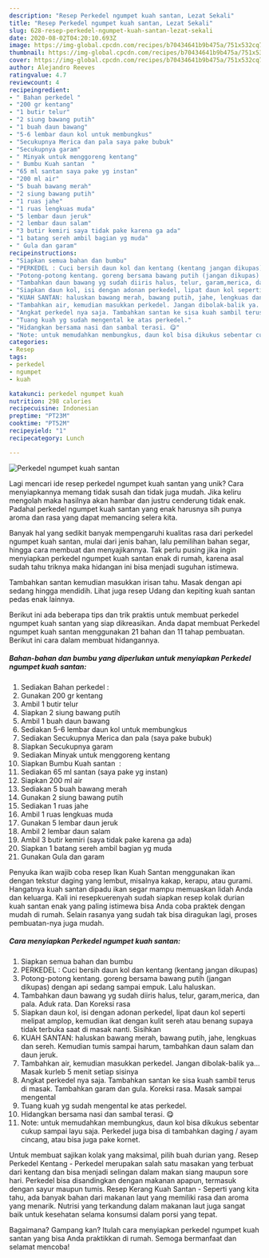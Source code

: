 ```yaml
---
description: "Resep Perkedel ngumpet kuah santan, Lezat Sekali"
title: "Resep Perkedel ngumpet kuah santan, Lezat Sekali"
slug: 628-resep-perkedel-ngumpet-kuah-santan-lezat-sekali
date: 2020-08-02T04:20:10.693Z
image: https://img-global.cpcdn.com/recipes/b70434641b9b475a/751x532cq70/perkedel-ngumpet-kuah-santan-foto-resep-utama.jpg
thumbnail: https://img-global.cpcdn.com/recipes/b70434641b9b475a/751x532cq70/perkedel-ngumpet-kuah-santan-foto-resep-utama.jpg
cover: https://img-global.cpcdn.com/recipes/b70434641b9b475a/751x532cq70/perkedel-ngumpet-kuah-santan-foto-resep-utama.jpg
author: Alejandro Reeves
ratingvalue: 4.7
reviewcount: 4
recipeingredient:
- " Bahan perkedel "
- "200 gr kentang"
- "1 butir telur"
- "2 siung bawang putih"
- "1 buah daun bawang"
- "5-6 lembar daun kol untuk membungkus"
- "Secukupnya Merica dan pala saya pake bubuk"
- "Secukupnya garam"
- " Minyak untuk menggoreng kentang"
- " Bumbu Kuah santan  "
- "65 ml santan saya pake yg instan"
- "200 ml air"
- "5 buah bawang merah"
- "2 siung bawang putih"
- "1 ruas jahe"
- "1 ruas lengkuas muda"
- "5 lembar daun jeruk"
- "2 lembar daun salam"
- "3 butir kemiri saya tidak pake karena ga ada"
- "1 batang sereh ambil bagian yg muda"
- " Gula dan garam"
recipeinstructions:
- "Siapkan semua bahan dan bumbu"
- "PERKEDEL : Cuci bersih daun kol dan kentang (kentang jangan dikupas)"
- "Potong-potong kentang. goreng bersama bawang putih (jangan dikupas) dengan api sedang sampai empuk. Lalu haluskan."
- "Tambahkan daun bawang yg sudah diiris halus, telur, garam,merica, dan pala. Aduk rata. Dan Koreksi rasa"
- "Siapkan daun kol, isi dengan adonan perkedel, lipat daun kol seperti melipat amplop, kemudian ikat dengan kulit sereh atau benang supaya tidak terbuka saat di masak nanti. Sisihkan"
- "KUAH SANTAN: haluskan bawang merah, bawang putih, jahe, lengkuas dan sereh. Kemudian tumis sampai harum, tambahkan daun salam dan daun jeruk."
- "Tambahkan air, kemudian masukkan perkedel. Jangan dibolak-balik ya... Masak kurleb 5 menit setiap sisinya"
- "Angkat perkedel nya saja. Tambahkan santan ke sisa kuah sambil terus di masak. Tambahkan garam dan gula. Koreksi rasa. Masak sampai mengental"
- "Tuang kuah yg sudah mengental ke atas perkedel."
- "Hidangkan bersama nasi dan sambal terasi. 😋"
- "Note: untuk memudahkan membungkus, daun kol bisa dikukus sebentar cukup sampai layu saja. Perkedel juga bisa di tambahkan daging / ayam cincang, atau bisa juga pake kornet."
categories:
- Resep
tags:
- perkedel
- ngumpet
- kuah

katakunci: perkedel ngumpet kuah 
nutrition: 298 calories
recipecuisine: Indonesian
preptime: "PT23M"
cooktime: "PT52M"
recipeyield: "1"
recipecategory: Lunch

---
```



![Perkedel ngumpet kuah santan](https://img-global.cpcdn.com/recipes/b70434641b9b475a/751x532cq70/perkedel-ngumpet-kuah-santan-foto-resep-utama.jpg)

Lagi mencari ide resep perkedel ngumpet kuah santan yang unik? Cara menyiapkannya memang tidak susah dan tidak juga mudah. Jika keliru mengolah maka hasilnya akan hambar dan justru cenderung tidak enak. Padahal perkedel ngumpet kuah santan yang enak harusnya sih punya aroma dan rasa yang dapat memancing selera kita.

Banyak hal yang sedikit banyak mempengaruhi kualitas rasa dari perkedel ngumpet kuah santan, mulai dari jenis bahan, lalu pemilihan bahan segar, hingga cara membuat dan menyajikannya. Tak perlu pusing jika ingin menyiapkan perkedel ngumpet kuah santan enak di rumah, karena asal sudah tahu triknya maka hidangan ini bisa menjadi suguhan istimewa.

Tambahkan santan kemudian masukkan irisan tahu. Masak dengan api sedang hingga mendidih. Lihat juga resep Udang dan kepiting kuah santan pedas enak lainnya.


Berikut ini ada beberapa tips dan trik praktis untuk membuat perkedel ngumpet kuah santan yang siap dikreasikan. Anda dapat membuat Perkedel ngumpet kuah santan menggunakan 21 bahan dan 11 tahap pembuatan. Berikut ini cara dalam membuat hidangannya.

<!--inarticleads1-->

##### Bahan-bahan dan bumbu yang diperlukan untuk menyiapkan Perkedel ngumpet kuah santan:

1. Sediakan  Bahan perkedel :
1. Gunakan 200 gr kentang
1. Ambil 1 butir telur
1. Siapkan 2 siung bawang putih
1. Ambil 1 buah daun bawang
1. Sediakan 5-6 lembar daun kol untuk membungkus
1. Sediakan Secukupnya Merica dan pala (saya pake bubuk)
1. Siapkan Secukupnya garam
1. Sediakan  Minyak untuk menggoreng kentang
1. Siapkan  Bumbu Kuah santan  :
1. Sediakan 65 ml santan (saya pake yg instan)
1. Siapkan 200 ml air
1. Sediakan 5 buah bawang merah
1. Gunakan 2 siung bawang putih
1. Sediakan 1 ruas jahe
1. Ambil 1 ruas lengkuas muda
1. Gunakan 5 lembar daun jeruk
1. Ambil 2 lembar daun salam
1. Ambil 3 butir kemiri (saya tidak pake karena ga ada)
1. Siapkan 1 batang sereh ambil bagian yg muda
1. Gunakan  Gula dan garam


Penyuka ikan wajib coba resep Ikan Kuah Santan menggunakan ikan dengan tekstur daging yang lembut, misalnya kakap, kerapu, atau gurami. Hangatnya kuah santan dipadu ikan segar mampu memuaskan lidah Anda dan keluarga. Kali ini resepkuerenyah sudah siapkan resep kolak durian kuah santan enak yang paling istimewa bisa Anda coba praktek dengan mudah di rumah. Selain rasanya yang sudah tak bisa diragukan lagi, proses pembuatan-nya juga mudah. 

<!--inarticleads2-->

##### Cara menyiapkan Perkedel ngumpet kuah santan:

1. Siapkan semua bahan dan bumbu
1. PERKEDEL : Cuci bersih daun kol dan kentang (kentang jangan dikupas)
1. Potong-potong kentang. goreng bersama bawang putih (jangan dikupas) dengan api sedang sampai empuk. Lalu haluskan.
1. Tambahkan daun bawang yg sudah diiris halus, telur, garam,merica, dan pala. Aduk rata. Dan Koreksi rasa
1. Siapkan daun kol, isi dengan adonan perkedel, lipat daun kol seperti melipat amplop, kemudian ikat dengan kulit sereh atau benang supaya tidak terbuka saat di masak nanti. Sisihkan
1. KUAH SANTAN: haluskan bawang merah, bawang putih, jahe, lengkuas dan sereh. Kemudian tumis sampai harum, tambahkan daun salam dan daun jeruk.
1. Tambahkan air, kemudian masukkan perkedel. Jangan dibolak-balik ya... Masak kurleb 5 menit setiap sisinya
1. Angkat perkedel nya saja. Tambahkan santan ke sisa kuah sambil terus di masak. Tambahkan garam dan gula. Koreksi rasa. Masak sampai mengental
1. Tuang kuah yg sudah mengental ke atas perkedel.
1. Hidangkan bersama nasi dan sambal terasi. 😋
1. Note: untuk memudahkan membungkus, daun kol bisa dikukus sebentar cukup sampai layu saja. Perkedel juga bisa di tambahkan daging / ayam cincang, atau bisa juga pake kornet.


Untuk membuat sajikan kolak yang maksimal, pilih buah durian yang. Resep Perkedel Kentang - Perkedel merupakan salah satu masakan yang terbuat dari kentang dan bisa menjadi selingan dalam makan siang maupun sore hari. Perkedel bisa disandingkan dengan makanan apapun, termasuk dengan sayur maupun tumis. Resep Kerang Kuah Santan - Seperti yang kita tahu, ada banyak bahan dari makanan laut yang memiliki rasa dan aroma yang menarik. Nutrisi yang terkandung dalam makanan laut juga sangat baik untuk kesehatan selama konsumsi dalam porsi yang tepat. 

Bagaimana? Gampang kan? Itulah cara menyiapkan perkedel ngumpet kuah santan yang bisa Anda praktikkan di rumah. Semoga bermanfaat dan selamat mencoba!
